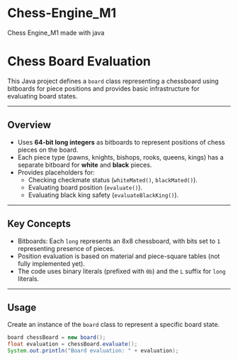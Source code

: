 # Chess-Engine_M1
Chess Engine_M1 made with java

# Chess Board Evaluation

This Java project defines a `board` class representing a chessboard using bitboards for piece positions and provides basic infrastructure for evaluating board states.

---

## Overview

- Uses **64-bit long integers** as bitboards to represent positions of chess pieces on the board.
- Each piece type (pawns, knights, bishops, rooks, queens, kings) has a separate bitboard for **white** and **black** pieces.
- Provides placeholders for:
  - Checking checkmate status (`whiteMated()`, `blackMated()`).
  - Evaluating board position (`evaluate()`).
  - Evaluating black king safety (`evaluateBlackKing()`).

---

## Key Concepts

- Bitboards: Each `long` represents an 8x8 chessboard, with bits set to `1` representing presence of pieces.
- Position evaluation is based on material and piece-square tables (not fully implemented yet).
- The code uses binary literals (prefixed with `0b`) and the `L` suffix for `long` literals.

---

## Usage

Create an instance of the `board` class to represent a specific board state.

```java
board chessBoard = new board();
float evaluation = chessBoard.evaluate();
System.out.println("Board evaluation: " + evaluation);

